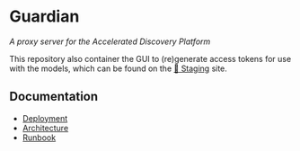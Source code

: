 # Guardian

_A proxy server for the Accelerated Discovery Platform_

This repository also container the GUI to (re)generate access tokens for use with the models, which can be found on the [:link: Staging](https://open.accelerator.cafe) site.

## Documentation

-   [Deployment](/docs/deployment.md)
-   [Architecture](/docs/architecture.md)
-   [Runbook](/docs/runbook.md)
